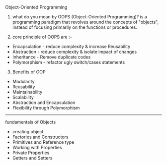 Object-Oriented Programming

1. what do you mean by OOPS (Object-Oriented Programming)?
   is a programming paradigm that revolves around the concepts of "objects", instead of focusing primarily on the functions or procedures.

2. core principle of OOPS are :-

- Encapsulation - reduce complexity & increase Reusability
- Abstraction - reduce complexity & isolate impact of changes
- Inheritance - Remove duplicate codes
- Polymorphism - refactor ugly switch/cases statements

3. Benefits of OOP

- Modularity
- Reusability
- Maintainability
- Scalability
- Abstraction and Encapsulation
- Flexibility through Polymorphism

---

fundamentals of Objects

- creating object
- Factories and Constructors
- Primitives and Reference type
- Working with Properties
- Private Properties
- Getters and Setters
